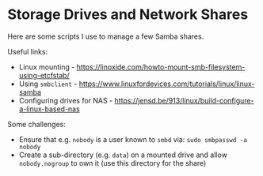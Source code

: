 # Storage Drives and Network Shares

Here are some scripts I use to manage a few Samba shares.

Useful links:
* Linux mounting - https://linoxide.com/howto-mount-smb-filesystem-using-etcfstab/
* Using `smbclient` - https://www.linuxfordevices.com/tutorials/linux/linux-samba
* Configuring drives for NAS - https://jensd.be/913/linux/build-configure-a-linux-based-nas

Some challenges:
* Ensure that e.g. `nobody` is a user known to `smbd` via:
`sudo smbpasswd -a nobody`
* Create a sub-directory (e.g. `data`) on a mounted drive and allow
`nobody.nogroup` to own it (use this directory for the share)
